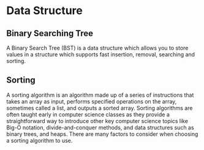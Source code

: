# Data Structure

## Binary Searching Tree

A Binary Search Tree (BST) is a data structure which allows you to store values in a structure which supports fast insertion, removal, searching and sorting.

## Sorting

A sorting algorithm is an algorithm made up of a series of instructions that takes an array as input, performs specified operations on the array, sometimes called a list, and outputs a sorted array. Sorting algorithms are often taught early in computer science classes as they provide a straightforward way to introduce other key computer science topics like Big-O notation, divide-and-conquer methods, and data structures such as binary trees, and heaps. There are many factors to consider when choosing a sorting algorithm to use.
